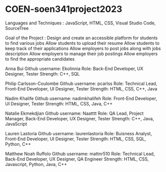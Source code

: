 # COEN-soen341project2023

Languages and Techniques : JavaScript, HTML, CSS, Visual Studio Code, SourceTree 

Goal of the Project : Design and create an accessible platform for students to find various jobs 
                      Allow students to upload their resume 
                      Allow students to keep track of their applications
                      Allow employers to post jobs along with jobs description
                      Allow employers to manage their job postings 
                      Allow employers to find the appropriate candidates
                      

Anna Bui
Github username: Ekolinnia
Role: Back-End Developer, UX Designer, Tester
Strength: C++, SQL

Philip Carlsson-Coulombe
Github username: pcarlss
Role: Technical Lead, Front-End Developer, UI Designer, Tester
Strength: HTML, CSS, C++, Java

Nadim Khalife
Github username: nadimkhalifeh
Role: Front-End Developer, UI Designer, Tester
Strength: HTML, CSS, Java, C++

Natalie Ekmekdjian
Github username: Naatttt
Role: QA Lead, Project Manager, Back-End Developer, UX Designer, Tester
Strength: C++, Java, JavaScript

Lauren Lastoria
Github username: laurenlastoria
Role: Buisness Analyst, Front-End Developer, UI Designer, Tester
Strength: HTML, CSS, SQL, Python, C++

Matthew Noah Ruffolo
Github username: mattnr510
Role: Technical Lead, Back-End Developer, UX Designer, QA Engineer
Strength: HTML, CSS, Javascript, Python, Java, C++
